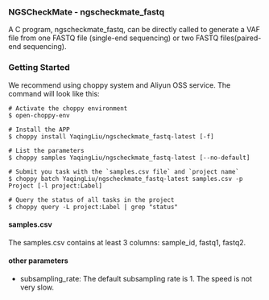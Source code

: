 ### NGSCheckMate - ngscheckmate_fastq
A C program, ngscheckmate_fastq, can be directly called to generate a VAF file from one FASTQ file (single-end sequencing) or two FASTQ files(paired-end sequencing). 

### Getting Started

We recommend using choppy system and Aliyun OSS service. The command will look like this:

```
# Activate the choppy environment
$ open-choppy-env

# Install the APP
$ choppy install YaqingLiu/ngscheckmate_fastq-latest [-f]

# List the parameters
$ choppy samples YaqingLiu/ngscheckmate_fastq-latest [--no-default]

# Submit you task with the `samples.csv file` and `project name`
$ choppy batch YaqingLiu/ngscheckmate_fastq-latest samples.csv -p Project [-l project:Label]

# Query the status of all tasks in the project
$ choppy query -L project:Label | grep "status"
```

#### samples.csv
The samples.csv contains at least 3 columns: sample_id, fastq1, fastq2.
#### other parameters
- subsampling_rate: The default subsampling rate is 1. The speed is not very slow.